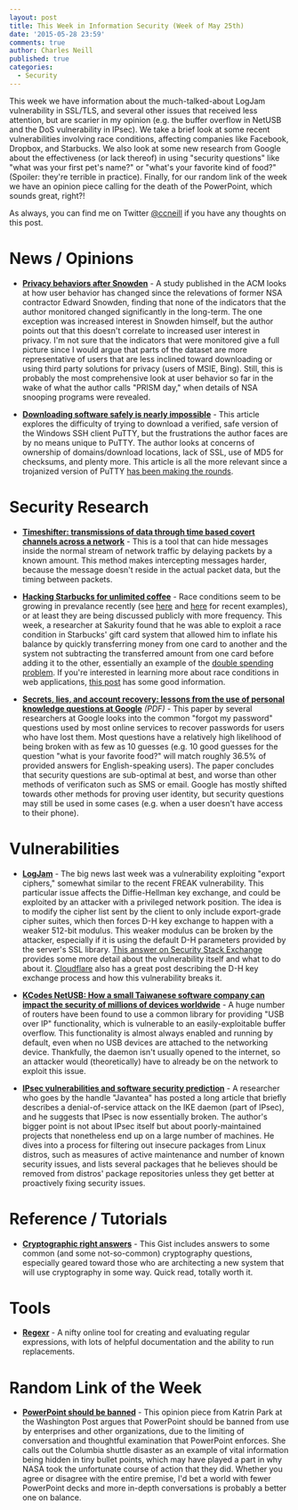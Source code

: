 ```yaml
---
layout: post
title: This Week in Information Security (Week of May 25th)
date: '2015-05-28 23:59'
comments: true
author: Charles Neill
published: true
categories:
  - Security
---
```


This week we have information about the much-talked-about LogJam vulnerability in SSL/TLS, and several other issues that received less attention, but are scarier in my opinion (e.g. the buffer overflow in NetUSB and the DoS vulnerability in IPsec). We take a brief look at some recent vulnerabilities involving race conditions, affecting companies like Facebook, Dropbox, and Starbucks. We also look at some new research from Google about the effectiveness (or lack thereof) in using "security questions" like "what was your first pet's name?" or "what's your favorite kind of food?" (Spoiler: they're terrible in practice). Finally, for our random link of the week we have an opinion piece calling for the death of the PowerPoint, which sounds great, right?!

As always, you can find me on Twitter [@ccneill][twitter] if you have any thoughts on this post.

<!-- more -->

# News / Opinions

- [__Privacy behaviors after Snowden__][snowden] - A study published in the ACM looks at how user behavior has changed since the relevations of former NSA contractor Edward Snowden, finding that none of the indicators that the author monitored changed significantly in the long-term. The one exception was increased interest in Snowden himself, but the author points out that this doesn't correlate to increased user interest in privacy. I'm not sure that the indicators that were monitored give a full picture since I would argue that parts of the dataset are more representative of users that are less inclined toward downloading or using third party solutions for privacy (users of MSIE, Bing). Still, this is probably the most comprehensive look at user behavior so far in the wake of what the author calls "PRISM day," when details of NSA snooping programs were revealed.

- [__Downloading software safely is nearly impossible__][putty] - This article explores the difficulty of trying to download a verified, safe version of the Windows SSH client PuTTY, but the frustrations the author faces are by no means unique to PuTTY. The author looks at concerns of ownership of domains/download locations, lack of SSL, use of MD5 for checksums, and plenty more. This article is all the more relevant since a trojanized version of PuTTY [has been making the rounds][putty2].


# Security Research

- [__Timeshifter: transmissions of data through time based covert channels across a network__][timeshifter] - This is a tool that can hide messages inside the normal stream of network traffic by delaying packets by a known amount. This method makes intercepting messages harder, because the message doesn't reside in the actual packet data, but the timing between packets.

- [__Hacking Starbucks for unlimited coffee__][starbucks] - Race conditions seem to be growing in prevalance recently (see [here][racecond] and [here][racecond2] for recent examples), or at least they are being discussed publicly with more frequency. This week, a researcher at Sakurity found that he was able to exploit a race condition in Starbucks' gift card system that allowed him to inflate his balance by quickly transferring money from one card to another and the system not subtracting the transferred amount from one card before adding it to the other, essentially an example of the [double spending problem][racecond3]. If you're interested in learning more about race conditions in web applications, [this post][racecond4] has some good information.

- [__Secrets, lies, and account recovery: lessons from the use of personal knowledge questions at Google__][sec_questions] _(PDF)_ - This paper by several researchers at Google looks into the common "forgot my password" questions used by most online services to recover passwords for users who have lost them. Most questions have a relatively high likelihood of being broken with as few as 10 guesses (e.g. 10 good guesses for the question "what is your favorite food?" will match roughly 36.5% of provided answers for English-speaking users). The paper concludes that security questions are sub-optimal at best, and worse than other methods of verificaton such as SMS or email. Google has mostly shifted towards other methods for proving user identity, but security questions may still be used in some cases (e.g. when a user doesn't have access to their phone).

# Vulnerabilities

- [__LogJam__][logjam] - The big news last week was a vulnerability exploiting "export ciphers," somewhat similar to the recent FREAK vulnerability. This particular issue affects the Diffie-Hellman key exchange, and could be exploited by an attacker with a privileged network position. The idea is to modify the cipher list sent by the client to only include export-grade cipher suites, which then forces D-H key exchange to happen with a weaker 512-bit modulus. This weaker modulus can be broken by the attacker, especially if it is using the default D-H parameters provided by the server's SSL library. [This answer on Security Stack Exchange][logjam2] provides some more detail about the vulnerability itself and what to do about it. [Cloudflare][logjam3] also has a great post describing the D-H key exchange process and how this vulnerability breaks it.

- [__KCodes NetUSB: How a small Taiwanese software company can impact the security of millions of devices worldwide__][netusb] - A huge number of routers have been found to use a common library for providing "USB over IP" functionality, which is vulnerable to an easily-exploitable buffer overflow. This functionality is almost always enabled and running by default, even when no USB devices are attached to the networking device. Thankfully, the daemon isn't usually opened to the internet, so an attacker would (theoretically) have to already be on the network to exploit this issue.

- [__IPsec vulnerabilities and software security prediction__][ipsec] - A researcher who goes by the handle "Javantea" has posted a long article that briefly describes a denial-of-service attack on the IKE daemon (part of IPsec), and he suggests that IPsec is now essentially broken. The author's bigger point is not about IPsec itself but about poorly-maintained projects that nonetheless end up on a large number of machines. He dives into a process for filtering out insecure packages from Linux distros, such as measures of active maintenance and number of known security issues, and lists several packages that he believes should be removed from distros' package repositories unless they get better at proactively fixing security issues.

# Reference / Tutorials

- [__Cryptographic right answers__][crypto_answers] - This Gist includes answers to some common (and some not-so-common) cryptography questions, especially geared toward those who are architecting a new system that will use cryptography in some way. Quick read, totally worth it.


# Tools

- [__Regexr__][regexr] - A nifty online tool for creating and evaluating regular expressions, with lots of helpful documentation and the ability to run replacements.

# Random Link of the Week

- [__PowerPoint should be banned__][ppt] - This opinion piece from Katrin Park at the Washington Post argues that PowerPoint should be banned from use by enterprises and other organizations, due to the limiting of conversation and thoughtful examination that PowerPoint enforces. She calls out the Columbia shuttle disaster as an example of vital information being hidden in tiny bullet points, which may have played a part in why NASA took the unfortunate course of action that they did. Whether you agree or disagree with the entire premise, I'd bet a world with fewer PowerPoint decks and more in-depth conversations is probably a better one on balance.


[twitter]: https://twitter.com/ccneill

[snowden]: http://cacm.acm.org/magazines/2015/5/186025-privacy-behaviors-after-snowden/fulltext
[putty]: https://noncombatant.org/2014/03/03/downloading-software-safely-is-nearly-impossible/
[putty2]: http://www.net-security.org/malware_news.php?id=3041

[timeshifter]: https://www.anfractuosity.com/projects/timeshifter/
[starbucks]: http://sakurity.com/blog/2015/05/21/starbucks.html
[racecond]: https://hackerone.com/reports/59179
[racecond2]: http://josipfranjkovic.blogspot.com/2015/04/race-conditions-on-facebook.html
[racecond3]: http://en.wikipedia.org/wiki/Double-spending
[racecond4]: https://defuse.ca/race-conditions-in-web-applications.htm
[sec_questions]: http://static.googleusercontent.com/media/research.google.com/en/us/pubs/archive/43783.pdf

[logjam]: https://weakdh.org/
[logjam2]: http://security.stackexchange.com/questions/89689/what-is-logjam-and-how-do-i-prevent-it
[logjam3]: https://blog.cloudflare.com/logjam-the-latest-tls-vulnerability-explained/
[netusb]: http://blog.sec-consult.com/2015/05/kcodes-netusb-how-small-taiwanese.html?m=1
[ipsec]: https://www.altsci.com/ipsec/

[crypto_answers]: https://gist.github.com/tqbf/be58d2d39690c3b366ad

[regexr]: http://regexr.com/

[ppt]: http://www.washingtonpost.com/posteverything/wp/2015/05/26/powerpoint-should-be-banned-this-powerpoint-presentation-explains-why/?tid=pm_pop_b
